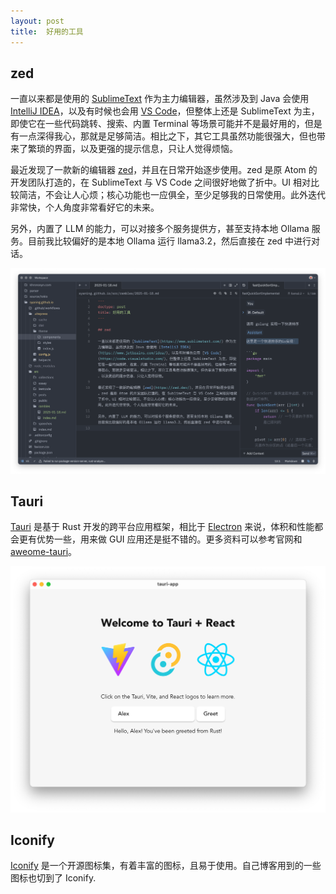 ```yaml
---
layout: post
title:  好用的工具
---
```


## zed

一直以来都是使用的 [SublimeText](https://www.sublimetext.com/) 作为主力编辑器，虽然涉及到 Java 会使用 [IntelliJ IDEA](https://www.jetbrains.com/idea/)，以及有时候也会用 [VS Code](https://code.visualstudio.com/)，但整体上还是 SublimeText 为主，即使它在一些代码跳转、搜索、内置 Terminal 等场景可能并不是最好用的，但是有一点深得我心，那就是足够简洁。相比之下，其它工具虽然功能很强大，但也带来了繁琐的界面，以及更强的提示信息，只让人觉得烦恼。

最近发现了一款新的编辑器 [zed](https://zed.dev/)，并且在日常开始逐步使用。zed 是原 Atom 的开发团队打造的，在 SublimeText 与 VS Code 之间很好地做了折中。UI 相对比较简洁，不会让人心烦；核心功能也一应俱全，至少足够我的日常使用。此外迭代非常快，个人角度非常看好它的未来。

另外，内置了 LLM 的能力，可以对接多个服务提供方，甚至支持本地 Ollama 服务。目前我比较偏好的是本地 Ollama 运行 llama3.2，然后直接在 zed 中进行对话。

![](./img/2025/01/18/zed.png)

## Tauri

[Tauri](https://v2.tauri.app/) 是基于 Rust 开发的跨平台应用框架，相比于 [Electron](https://www.electronjs.org/) 来说，体积和性能都会更有优势一些，用来做 GUI 应用还是挺不错的。更多资料可以参考官网和 [aweome-tauri](https://github.com/tauri-apps/awesome-tauri)。

![](./img/2025/01/18/tauri.png)

## Iconify

[Iconify](https://iconify.design/) 是一个开源图标集，有着丰富的图标，且易于使用。自己博客用到的一些图标也切到了 Iconify.
